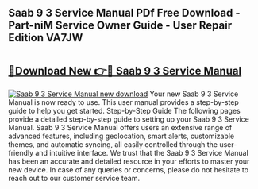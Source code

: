 ## Saab 9 3 Service Manual PDf Free Download - Part-niM Service Owner Guide - User Repair Edition VA7JW

# <h2><a href="http://cf13175.oget.top/?id=Saab+9+3+Service+Manual">🔗Download New 👉🔴 Saab 9 3 Service Manual</a></h2>

[![Saab 9 3 Service Manual new download](https://i.imgur.com/5g1atiW.png)](http://cf13175.oget.top/?id=Saab+9+3+Service+Manual)
Your new Saab 9 3 Service Manual is now ready to use. This user manual provides a step-by-step guide to help you get started. Step-by-Step Guide The following pages provide a detailed step-by-step guide to setting up your Saab 9 3 Service Manual. Saab 9 3 Service Manual offers users an extensive range of advanced features, including geolocation, smart alerts, customizable themes, and automatic syncing, all easily controlled through the user-friendly and intuitive interface. We trust that the Saab 9 3 Service Manual has been an accurate and detailed resource in your efforts to master your new device. In case of any queries or concerns, please do not hesitate to reach out to our customer service team.
